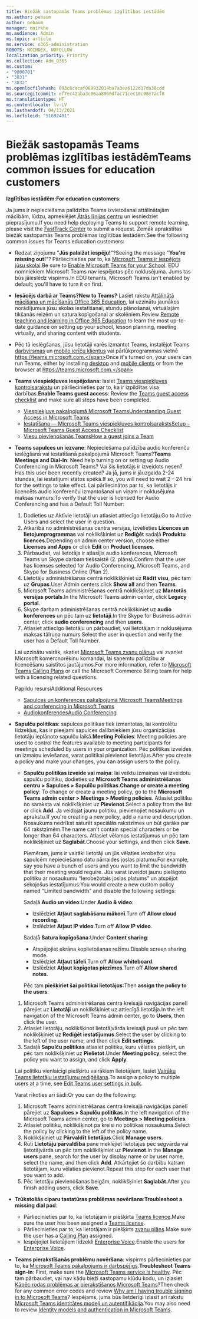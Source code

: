 ```yaml
---
title: Biežāk sastopamās Teams problēmas izglītības iestādēm
ms.author: pebaum
author: pebaum
manager: mnirkhe
ms.audience: Admin
ms.topic: article
ms.service: o365-administration
ROBOTS: NOINDEX, NOFOLLOW
localization_priority: Priority
ms.collection: Adm_O365
ms.custom:
- "9000701"
- "3831"
- "3832"
ms.openlocfilehash: 893c8cacaf089932014ba7a3ea6122d17da38cdd
ms.sourcegitcommit: ef7ec42aba3c06aa8966dfac71cec18c08e7acf8
ms.translationtype: HT
ms.contentlocale: lv-LV
ms.lasthandoff: 04/13/2021
ms.locfileid: "51692401"
---
```

# <a name="teams-common-issues-for-education-customers"></a><span data-ttu-id="1fa12-102">Biežāk sastopamās Teams problēmas izglītības iestādēm</span><span class="sxs-lookup"><span data-stu-id="1fa12-102">Teams common issues for education customers</span></span>

<span data-ttu-id="1fa12-103">**Izglītības iestādēm:**</span><span class="sxs-lookup"><span data-stu-id="1fa12-103">**For education customers**:</span></span>

<span data-ttu-id="1fa12-104">Ja jums ir nepieciešama palīdzība Teams izvietošanai attālinātajām mācībām, lūdzu, apmeklējiet [Ātrās līnijas centru](https://www.microsoft.com/fasttrack) un iesniedziet pieprasījumu.</span><span class="sxs-lookup"><span data-stu-id="1fa12-104">If you need help deploying Teams to support remote learning, please visit the [FastTrack Center](https://www.microsoft.com/fasttrack) to submit a request.</span></span> <span data-ttu-id="1fa12-105">Zemāk aprakstītas biežāk sastopamās Teams problēmas izglītības iestādēm:</span><span class="sxs-lookup"><span data-stu-id="1fa12-105">See the following common issues for Teams education customers:</span></span>

- <span data-ttu-id="1fa12-106">Redzat ziņojumu "**Jūs palaižat iespēju!**"?</span><span class="sxs-lookup"><span data-stu-id="1fa12-106">Seeing the message "**You're missing out!**"?</span></span> <span data-ttu-id="1fa12-107">Pārliecinieties par to, ka [Microsoft Teams ir iespējots jūsu skolai](https://docs.microsoft.com/microsoft-365/education/intune-edu-trial/enable-microsoft-teams).</span><span class="sxs-lookup"><span data-stu-id="1fa12-107">Be sure to [Enable Microsoft Teams for your School](https://docs.microsoft.com/microsoft-365/education/intune-edu-trial/enable-microsoft-teams).</span></span> <span data-ttu-id="1fa12-108">EDU nomniekiem Microsoft Teams nav iespējotas pēc noklusējuma. Jums tas būs jāieslēdz vispirms.</span><span class="sxs-lookup"><span data-stu-id="1fa12-108">In EDU tenants, Microsoft Teams isn't enabled by default; you'll have to turn it on first.</span></span>

- <span data-ttu-id="1fa12-109">**Iesācējs darbā ar Teams?**</span><span class="sxs-lookup"><span data-stu-id="1fa12-109">**New to Teams?**</span></span> <span data-ttu-id="1fa12-110">Lasiet rakstu [Attālinātā mācīšana un mācīšanās Office 365 Education](https://support.office.com/article/remote-teaching-and-learning-in-office-365-education-f651ccae-7b65-478b-8366-51bb884025c4), lai uzzinātu jaunākos norādījumus jūsu skolas iestatīšanai, stundu plānošanai, virtuālajām tikšanās reizēm un satura kopīgošanai ar skolēniem.</span><span class="sxs-lookup"><span data-stu-id="1fa12-110">Review [Remote teaching and learning in Office 365 Education](https://support.office.com/article/remote-teaching-and-learning-in-office-365-education-f651ccae-7b65-478b-8366-51bb884025c4) to learn the most up-to-date guidance on setting up your school, lesson planning, meeting virtually, and sharing content with students.</span></span>

- <span data-ttu-id="1fa12-111">Pēc tā ieslēgšanas, jūsu lietotāji varēs izmantot Teams, instalējot Teams [darbvirsmas](https://docs.microsoft.com/MicrosoftTeams/get-clients#desktop-client) un [mobilo ierīču klientus](https://docs.microsoft.com/MicrosoftTeams/get-clients#mobile-clients) vai pārlūkprogrammas vietnē https://teams.microsoft.com.</span><span class="sxs-lookup"><span data-stu-id="1fa12-111">Once it's turned on, your users can run Teams, either by installing [desktop](https://docs.microsoft.com/MicrosoftTeams/get-clients#desktop-client) and [mobile clients](https://docs.microsoft.com/MicrosoftTeams/get-clients#mobile-clients) or from the browser at https://teams.microsoft.com.</span></span>

- <span data-ttu-id="1fa12-112">**Teams viespiekļuves iespējošana:** lasiet [Teams viespiekļuves kontrolsarakstu](https://docs.microsoft.com/microsoftteams/guest-access-checklist) un pārliecinieties par to, ka ir izpildītas visa darbības.</span><span class="sxs-lookup"><span data-stu-id="1fa12-112">**Enable Teams guest access**: Review the [Teams guest access checklist](https://docs.microsoft.com/microsoftteams/guest-access-checklist) and make sure all steps have been completed.</span></span>
    - [<span data-ttu-id="1fa12-113">Viespiekļuve pakalpojumā Microsoft Teams</span><span class="sxs-lookup"><span data-stu-id="1fa12-113">Understanding Guest Access in Microsoft Teams</span></span>](https://docs.microsoft.com/microsoftteams/guest-access)
    - [<span data-ttu-id="1fa12-114">Iestatīšana — Microsoft Teams viespiekļuves kontrolsaraksts</span><span class="sxs-lookup"><span data-stu-id="1fa12-114">Setup – Microsoft Teams Guest Access Checklist</span></span>](https://docs.microsoft.com/microsoftteams/guest-access-checklist)
    - [<span data-ttu-id="1fa12-115">Viesu pievienošanās Teams</span><span class="sxs-lookup"><span data-stu-id="1fa12-115">How a guest joins a Team</span></span>](https://docs.microsoft.com/microsoftteams/guest-joins)

- <span data-ttu-id="1fa12-116">**Teams sapulces un iezvane**: Nepieciešama palīdzība audio konferenču ieslēgšanā vai iestatīšanā pakalpojumā Microsoft Teams?</span><span class="sxs-lookup"><span data-stu-id="1fa12-116">**Teams Meetings and Dial-In**: Need help turning on or setting up Audio Conferencing in Microsoft Teams?</span></span> <span data-ttu-id="1fa12-117">Vai šis lietotājs ir izveidots nesen?</span><span class="sxs-lookup"><span data-stu-id="1fa12-117">Has this user been recently created?</span></span> <span data-ttu-id="1fa12-118">Ja jā, jums ir jāuzgaida 2-24 stundas, lai iestatījumi stātos spēkā.</span><span class="sxs-lookup"><span data-stu-id="1fa12-118">If so, you will need to wait 2 – 24 hrs for the settings to take effect.</span></span> <span data-ttu-id="1fa12-119">Lai pārliecinātos par to, ka lietotājs ir licencēts audio konferenču izmantošanai un viņam ir noklusējuma maksas numurs:</span><span class="sxs-lookup"><span data-stu-id="1fa12-119">To verify that the user is licensed for Audio Conferencing and has a Default Toll Number:</span></span>
    1. <span data-ttu-id="1fa12-120">Dodieties uz Aktīvie lietotāji un atlasiet attiecīgo lietotāju.</span><span class="sxs-lookup"><span data-stu-id="1fa12-120">Go to Active Users and select the user in question.</span></span>
    2. <span data-ttu-id="1fa12-121">Atkarībā no administrēšanas centra versijas, izvēlieties **Licences un lietojumprogrammas** vai noklikšķiniet uz **Rediģēt** sadaļā **Produktu licences**.</span><span class="sxs-lookup"><span data-stu-id="1fa12-121">Depending on admin center version, choose either **Licenses and Apps** or click **Edit** on **Product licenses**.</span></span>
    3. <span data-ttu-id="1fa12-122">Pārbaudiet, vai lietotājs ir atlasījis audio konferences, Microsoft Teams un Skype darbam tiešsaistē (2. plāns).</span><span class="sxs-lookup"><span data-stu-id="1fa12-122">Confirm that the user has licenses selected for Audio Conferencing, Microsoft Teams, and Skype for Business Online (Plan 2).</span></span>
    4. <span data-ttu-id="1fa12-123">Lietotāju administrēšanas centrā noklikšķiniet uz **Rādīt visu**, pēc tam uz **Grupas**.</span><span class="sxs-lookup"><span data-stu-id="1fa12-123">User Admin centers click **Show all** and then **Teams**.</span></span>
    5. <span data-ttu-id="1fa12-124">Microsoft Teams administrēšanas centrā noklikšķiniet uz **Mantotās versijas portāls**.</span><span class="sxs-lookup"><span data-stu-id="1fa12-124">In the Microsoft Teams admin center, click **Legacy portal**.</span></span>
    6. <span data-ttu-id="1fa12-125">Skype darbam administrēšanas centrā noklikšķiniet uz **audio konferences** un pēc tam uz **lietotāji**.</span><span class="sxs-lookup"><span data-stu-id="1fa12-125">In the Skype for Business admin center, click **audio conferencing** and then **users**.</span></span>
    7. <span data-ttu-id="1fa12-126">Atlasiet attiecīgo lietotāju un pārbaudiet, vai lietotājam ir noklusējuma maksas tālruņa numurs.</span><span class="sxs-lookup"><span data-stu-id="1fa12-126">Select the user in question and verify the user has a Default Toll Number.</span></span>

    <span data-ttu-id="1fa12-127">Lai uzzinātu vairāk, skatiet [Microsoft Teams zvanu plānus](https://docs.microsoft.com/microsoftteams/calling-plans-for-office-365) vai zvaniet Microsoft komercnorēķinu komandai, lai saņemtu palīdzību ar licencēšanu saistītos jautājumos.</span><span class="sxs-lookup"><span data-stu-id="1fa12-127">For more information, refer to [Microsoft Teams Calling Plans](https://docs.microsoft.com/microsoftteams/calling-plans-for-office-365) or call the Microsoft Commerce Billing team for help with a licensing related questions.</span></span>

    <span data-ttu-id="1fa12-128">Papildu resursi</span><span class="sxs-lookup"><span data-stu-id="1fa12-128">Additional Resources</span></span>

    - [<span data-ttu-id="1fa12-129">Sapulces un konferences pakalpojumā Microsoft Teams</span><span class="sxs-lookup"><span data-stu-id="1fa12-129">Meetings and conferencing in Microsoft Teams</span></span>](https://docs.microsoft.com/microsoftteams/deploy-meetings-microsoft-teams-landing-page)
    - [<span data-ttu-id="1fa12-130">Audiokonferences</span><span class="sxs-lookup"><span data-stu-id="1fa12-130">Audio Conferencing</span></span>](https://docs.microsoft.com/microsoftteams/audio-conferencing-in-office-365)

- <span data-ttu-id="1fa12-131">**Sapulču politikas**: sapulces politikas tiek izmantotas, lai kontrolētu līdzekļus, kas ir pieejami sapulces dalībniekiem jūsu organizācijas lietotāju ieplānoto sapulču laikā.</span><span class="sxs-lookup"><span data-stu-id="1fa12-131">**Meeting Policies**: Meeting policies are used to control the features available to meeting participants for meetings scheduled by users in your organization.</span></span> <span data-ttu-id="1fa12-132">Pēc politikas izveides un izmaiņu ieviešanas, varat politikai pievienot lietotājus.</span><span class="sxs-lookup"><span data-stu-id="1fa12-132">After you create a policy and make your changes, you can assign users to the policy.</span></span>

    - <span data-ttu-id="1fa12-133">**Sapulču politikas izveide vai maiņa**: lai veiktu izmaiņas vai izveidotu sapulču politiku, dodieties uz **Microsoft Teams administrēšanas centru > Sapulces > Sapulču politikas**.</span><span class="sxs-lookup"><span data-stu-id="1fa12-133">**Change or create a meeting policy**: To change or create a meeting policy, go to the **Microsoft Teams admin center > Meetings > Meeting policies**.</span></span> <span data-ttu-id="1fa12-134">Atlasiet politiku no saraksta vai noklikšķiniet uz **Pievienot**.</span><span class="sxs-lookup"><span data-stu-id="1fa12-134">Select a policy from the list or click **Add**.</span></span> <span data-ttu-id="1fa12-135">Ja veidojat jaunu politiku, pievienojiet nosaukumu un aprakstu.</span><span class="sxs-lookup"><span data-stu-id="1fa12-135">If you're creating a new policy, add a name and description.</span></span> <span data-ttu-id="1fa12-136">Nosaukums nedrīkst saturēt speciālās rakstzīmes un būt garāks par 64 rakstzīmēm.</span><span class="sxs-lookup"><span data-stu-id="1fa12-136">The name can't contain special characters or be longer than 64 characters.</span></span> <span data-ttu-id="1fa12-137">Atlasiet vēlamos iestatījumus un pēc tam noklikšķiniet uz **Saglabāt**.</span><span class="sxs-lookup"><span data-stu-id="1fa12-137">Choose your settings, and then click **Save**.</span></span> 
    
        <span data-ttu-id="1fa12-138">Piemēram, jums ir vairāki lietotāji un jūs vēlaties ierobežot viņu sapulcēm nepieciešamo datu pārraides joslas platumu.</span><span class="sxs-lookup"><span data-stu-id="1fa12-138">For example, say you have a bunch of users and you want to limit the bandwidth that their meeting would require.</span></span> <span data-ttu-id="1fa12-139">Jūs varat izveidot jaunu pielāgoto politiku ar nosaukumu “Ierobežotais joslas platums” un atspējot sekojošus iestatījumus:</span><span class="sxs-lookup"><span data-stu-id="1fa12-139">You would create a new custom policy named "Limited bandwidth" and disable the following settings:</span></span>

        <span data-ttu-id="1fa12-140">Sadaļā **Audio un video**:</span><span class="sxs-lookup"><span data-stu-id="1fa12-140">Under **Audio & video**:</span></span>
        - <span data-ttu-id="1fa12-141">Izslēdziet **Atļaut saglabāšanu mākonī**.</span><span class="sxs-lookup"><span data-stu-id="1fa12-141">Turn off **Allow cloud recording**.</span></span>
        - <span data-ttu-id="1fa12-142">Izslēdziet **Atļaut IP video**.</span><span class="sxs-lookup"><span data-stu-id="1fa12-142">Turn off **Allow IP video**.</span></span>

        <span data-ttu-id="1fa12-143">Sadaļā **Satura kopīgošana**:</span><span class="sxs-lookup"><span data-stu-id="1fa12-143">Under **Content sharing**:</span></span>

        - <span data-ttu-id="1fa12-144">Atspējojiet ekrāna koplietošanas režīmu.</span><span class="sxs-lookup"><span data-stu-id="1fa12-144">Disable screen sharing mode.</span></span>
        - <span data-ttu-id="1fa12-145">Izslēdziet **Atļaut tāfeli**.</span><span class="sxs-lookup"><span data-stu-id="1fa12-145">Turn off **Allow whiteboard**.</span></span>
        - <span data-ttu-id="1fa12-146">Izslēdziet **Atļaut kopīgotas piezīmes**.</span><span class="sxs-lookup"><span data-stu-id="1fa12-146">Turn off **Allow shared notes**.</span></span>

        <span data-ttu-id="1fa12-147">Pēc tam **piešķiriet šai politikai lietotājus**:</span><span class="sxs-lookup"><span data-stu-id="1fa12-147">Then **assign the policy to the users**:</span></span>

    1. <span data-ttu-id="1fa12-148">Microsoft Teams administrēšanas centra kreisajā navigācijas panelī pārejiet uz **Lietotāji** un noklikšķiniet uz attiecīgā lietotāja.</span><span class="sxs-lookup"><span data-stu-id="1fa12-148">In the left navigation of the Microsoft Teams admin center, go to **Users**, then click the user.</span></span>
    2. <span data-ttu-id="1fa12-149">Atlasiet lietotāju, noklikšķinot lietotājvārda kreisajā pusē un pēc tam noklikšķiniet uz **Rediģēt iestatījumus**.</span><span class="sxs-lookup"><span data-stu-id="1fa12-149">Select the user by clicking to the left of the user name, and then click **Edit settings**.</span></span>
    3. <span data-ttu-id="1fa12-150">Sadaļā **Sapulču politikas** atlasiet politiku, kuru vēlaties piešķirt, un pēc tam noklikšķiniet uz **Pielietot**.</span><span class="sxs-lookup"><span data-stu-id="1fa12-150">Under **Meeting policy**, select the policy you want to assign, and click **Apply**.</span></span>

    <span data-ttu-id="1fa12-151">Lai politiku vienlaicīgi piešķirtu vairākiem lietotājiem, lasiet [Vairāku Teams lietotāju iestatījumu rediģēšana](https://docs.microsoft.com/microsoftteams/edit-user-settings-in-bulk).</span><span class="sxs-lookup"><span data-stu-id="1fa12-151">To assign a policy to multiple users at a time, see [Edit Teams user settings in bulk](https://docs.microsoft.com/microsoftteams/edit-user-settings-in-bulk).</span></span>

    <span data-ttu-id="1fa12-152">Varat rīkoties arī šādi:</span><span class="sxs-lookup"><span data-stu-id="1fa12-152">Or you can do the following:</span></span>
    1. <span data-ttu-id="1fa12-153">Microsoft Teams administrēšanas centra kreisajā navigācijas panelī pārejiet uz **Sapulces > Sapulču politikas**.</span><span class="sxs-lookup"><span data-stu-id="1fa12-153">In the left navigation of the Microsoft Teams admin center, go to **Meetings > Meeting policies**.</span></span>
    2. <span data-ttu-id="1fa12-154">Atlasiet politiku, noklikšķinot pa kreisi no politikas nosaukuma.</span><span class="sxs-lookup"><span data-stu-id="1fa12-154">Select the policy by clicking to the left of the policy name.</span></span>
    3. <span data-ttu-id="1fa12-155">Noklikšķiniet uz **Pārvaldīt lietotājus**.</span><span class="sxs-lookup"><span data-stu-id="1fa12-155">Click **Manage users**.</span></span>
    4. <span data-ttu-id="1fa12-156">Rūtī **Lietotāju pārvaldība** pane meklējiet lietotājus pēc segvārda vai lietotājvārda un pēc tam noklikšķiniet uz **Pievienot**.</span><span class="sxs-lookup"><span data-stu-id="1fa12-156">In the **Manage users** pane, search for the user by display name or by user name, select the name, and then click **Add**.</span></span> <span data-ttu-id="1fa12-157">Atkārtojiet šo darbību katram lietotājam, kuru vēlaties pievienot.</span><span class="sxs-lookup"><span data-stu-id="1fa12-157">Repeat this step for each user that you want to add.</span></span>
    5. <span data-ttu-id="1fa12-158">Pēc lietotāju pievienošanas beigām, noklikšķiniet **Saglabāt**.</span><span class="sxs-lookup"><span data-stu-id="1fa12-158">After you finish adding users, click **Save**.</span></span>

- <span data-ttu-id="1fa12-159">**Trūkstošās ciparu tastatūras problēmas novēršana**:</span><span class="sxs-lookup"><span data-stu-id="1fa12-159">**Troubleshoot a missing dial pad**:</span></span>
    - <span data-ttu-id="1fa12-160">Pārliecinieties par to, ka lietotājam ir piešķirta [Teams licence](https://docs.microsoft.com/MicrosoftTeams/assign-teams-licenses).</span><span class="sxs-lookup"><span data-stu-id="1fa12-160">Make sure the user has been assigned a [Teams license](https://docs.microsoft.com/MicrosoftTeams/assign-teams-licenses).</span></span>
    - <span data-ttu-id="1fa12-161">Pārliecinieties par to, ka lietotājam ir piešķirts [zvanu plāns](https://docs.microsoft.com/MicrosoftTeams/calling-plan-landing-page).</span><span class="sxs-lookup"><span data-stu-id="1fa12-161">Make sure the user has a [Calling Plan](https://docs.microsoft.com/MicrosoftTeams/calling-plan-landing-page) assigned.</span></span>
    - <span data-ttu-id="1fa12-162">Iespējojiet lietotājiem līdzekli [Enterprise Voice](https://docs.microsoft.com/skypeforbusiness/skype-for-business-hybrid-solutions/plan-your-phone-system-cloud-pbx-solution/enable-users-for-enterprise-voice-online-and-phone-system-voicemail#to-enable-your-users-for-phone-system-in-office-365-voice-and-voicemail).</span><span class="sxs-lookup"><span data-stu-id="1fa12-162">Enable the users for [Enterprise Voice](https://docs.microsoft.com/skypeforbusiness/skype-for-business-hybrid-solutions/plan-your-phone-system-cloud-pbx-solution/enable-users-for-enterprise-voice-online-and-phone-system-voicemail#to-enable-your-users-for-phone-system-in-office-365-voice-and-voicemail).</span></span>

- <span data-ttu-id="1fa12-163">**Teams pierakstīšanās problēmu novēršana**: vispirms pārliecinieties par to, ka [Microsoft Teams pakalpojums ir darbspējīgs](https://admin.microsoft.com/Adminportal/Home?source=applauncher#/servicehealth).</span><span class="sxs-lookup"><span data-stu-id="1fa12-163">**Troubleshoot Teams sign-in**: First, make sure the [Microsoft Teams service is healthy](https://admin.microsoft.com/Adminportal/Home?source=applauncher#/servicehealth).</span></span> <span data-ttu-id="1fa12-164">Pēc tam pārbaudiet, vai nav kādu bieži sastopamu kļūdu kodu, un izlasiet [Kāpēc rodas problēmas ar pierakstīšanos Microsoft Teams](https://support.office.com/article/a02f683b-61a3-4008-9447-ee60c5593b0f)?</span><span class="sxs-lookup"><span data-stu-id="1fa12-164">Then check for any common error codes and review [Why am I having trouble signing in to Microsoft Teams](https://support.office.com/article/a02f683b-61a3-4008-9447-ee60c5593b0f)?</span></span> <span data-ttu-id="1fa12-165">Iespējams, jums būs lietderīgi izlasīt arī rakstu [Microsoft Teams identitātes modeļi un autentifikācija](https://docs.microsoft.com/MicrosoftTeams/identify-models-authentication).</span><span class="sxs-lookup"><span data-stu-id="1fa12-165">You may also need to review [Identity models and authentication in Microsoft Teams](https://docs.microsoft.com/MicrosoftTeams/identify-models-authentication).</span></span>
